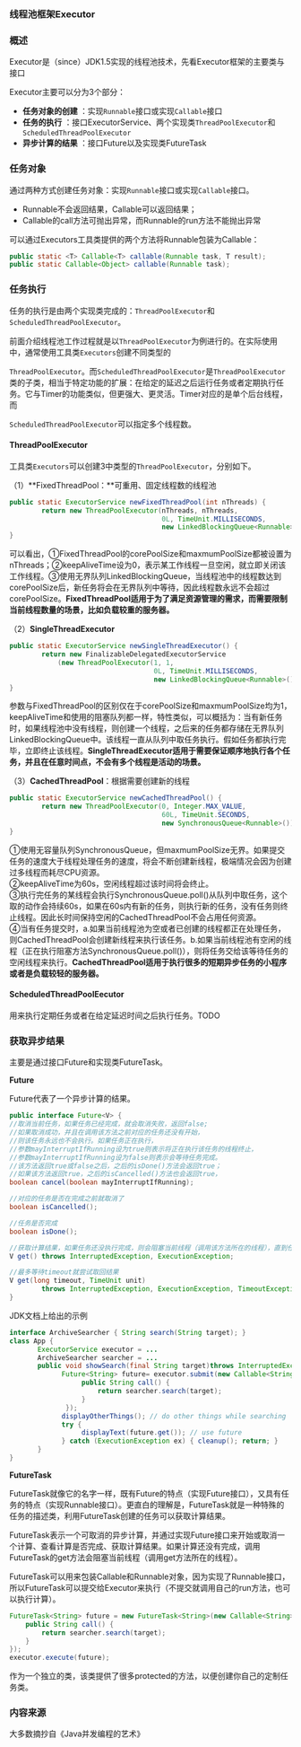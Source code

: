 ### 线程池框架Executor

### 概述

Executor是（since）JDK1.5实现的线程池技术，先看Executor框架的主要类与接口

Executor主要可以分为3个部分：

* **任务对象的创建**
  ：实现`Runnable`接口或实现`Callable`接口
* **任务的执行**
  ：接口ExecutorService、两个实现类`ThreadPoolExecutor`和`ScheduledThreadPoolExecutor`
* **异步计算的结果**
  ：接口Future以及实现类FutureTask

### 任务对象

通过两种方式创建任务对象：实现`Runnable`接口或实现`Callable`接口。

* Runnable不会返回结果，Callable可以返回结果；
* Callable的call方法可抛出异常，而Runnable的run方法不能抛出异常

可以通过Executors工具类提供的两个方法将Runnable包装为Callable：

```java
public static <T> Callable<T> callable(Runnable task, T result);
public static Callable<Object> callable(Runnable task);
```

### 任务执行

任务的执行是由两个实现类完成的：`ThreadPoolExecutor`和`ScheduledThreadPoolExecutor`。

前面介绍线程池工作过程就是以`ThreadPoolExecutor`为例进行的。在实际使用中，通常使用工具类`Executors`创建不同类型的

`ThreadPoolExecutor`。而`ScheduledThreadPoolExecutor`是`ThreadPoolExecutor`类的子类，相当于特定功能的扩展：在给定的延迟之后运行任务或者定期执行任务。它与Timer的功能类似，但更强大、更灵活。Timer对应的是单个后台线程，而

`ScheduledThreadPoolExecutor`可以指定多个线程数。

#### **ThreadPoolExecutor**

工具类`Executors`可以创建3中类型的`ThreadPoolExecutor`，分别如下。

（1）**FixedThreadPool：**可重用、固定线程数的线程池

```java
public static ExecutorService newFixedThreadPool(int nThreads) {
        return new ThreadPoolExecutor(nThreads, nThreads,
                                      0L, TimeUnit.MILLISECONDS,
                                      new LinkedBlockingQueue<Runnable>());
}
```

可以看出，①FixedThreadPool的corePoolSize和maxmumPoolSize都被设置为nThreads；②keepAliveTime设为0，表示某工作线程一旦空闲，就立即关闭该工作线程。③使用无界队列LinkedBlockingQueue，当线程池中的线程数达到corePoolSize后，新任务将会在无界队列中等待，因此线程数永远不会超过corePoolSize。**FixedThreadPool适用于为了满足资源管理的需求，而需要限制当前线程数量的场景，比如负载较重的服务器。**

（2）**SingleThreadExecutor**

```java
public static ExecutorService newSingleThreadExecutor() {
        return new FinalizableDelegatedExecutorService
            (new ThreadPoolExecutor(1, 1,
                                    0L, TimeUnit.MILLISECONDS,
                                    new LinkedBlockingQueue<Runnable>()));
}
```

参数与FixedThreadPool的区别仅在于corePoolSize和maxmumPoolSize均为1，keepAliveTime和使用的阻塞队列都一样，特性类似，可以概括为：当有新任务时，如果线程池中没有线程，则创建一个线程，之后来的任务都存储在无界队列LinkedBlockingQueue中。该线程一直从队列中取任务执行。假如任务都执行完毕，立即终止该线程。**SingleThreadExecutor适用于需要保证顺序地执行各个任务，并且在任意时间点，不会有多个线程是活动的场景。**

（3）**CachedThreadPool**：根据需要创建新的线程

```java
public static ExecutorService newCachedThreadPool() {
        return new ThreadPoolExecutor(0, Integer.MAX_VALUE,
                                      60L, TimeUnit.SECONDS,
                                      new SynchronousQueue<Runnable>());
}
```

①使用无容量队列SynchronousQueue，但maxmumPoolSize无界。如果提交任务的速度大于线程处理任务的速度，将会不断创建新线程，极端情况会因为创建过多线程而耗尽CPU资源。  
②keepAliveTime为60s，空闲线程超过该时间将会终止。  
③执行完任务的某线程会执行SynchronousQueue.poll\(\)从队列中取任务，这个取的动作会持续60s，如果在60s内有新的任务，则执行新的任务，没有任务则终止线程。因此长时间保持空闲的CachedThreadPool不会占用任何资源。  
④当有任务提交时，a.如果当前线程池为空或者已创建的线程都正在处理任务，则CachedThreadPool会创建新线程来执行该任务。b.如果当前线程池有空闲的线程（正在执行阻塞方法SynchronousQueue.poll\(\)），则将任务交给该等待任务的空闲线程来执行。**CachedThreadPool适用于执行很多的短期异步任务的小程序或者是负载较轻的服务器。**

#### **ScheduledThreadPoolEecutor**

用来执行定期任务或者在给定延迟时间之后执行任务。TODO

### 获取异步结果

主要是通过接口Future和实现类FutureTask。

**Future**

Future代表了一个异步计算的结果。

```java
public interface Future<V> {
//取消当前任务，如果任务已经完成，就会取消失败，返回false;
//如果取消成功，并且在调用该方法之前对应的任务还没有开始，
//则该任务永远也不会执行。如果任务正在执行，
//参数mayInterruptIfRunning设为true则表示将正在执行该任务的线程终止，
//参数mayInterruptIfRunning设为false则表示会等待任务完成。
//该方法返回true或false之后，之后的isDone()方法会返回true；
//如果该方法返回true，之后的isCancelled()方法也会返回true，
boolean cancel(boolean mayInterruptIfRunning);

//对应的任务是否在完成之前就取消了
boolean isCancelled();

//任务是否完成
boolean isDone();

//获取计算结果，如果任务还没执行完成，则会阻塞当前线程（调用该方法所在的线程），直到任务完成
V get() throws InterruptedException, ExecutionException;

//最多等待timeout就尝试取回结果
V get(long timeout, TimeUnit unit)
        throws InterruptedException, ExecutionException, TimeoutException;
}
```

JDK文档上给出的示例

```java
interface ArchiveSearcher { String search(String target); }
class App {
       ExecutorService executor = ...
       ArchiveSearcher searcher = ...
       public void showSearch(final String target)throws InterruptedException {
             Future<String> future= executor.submit(new Callable<String>() {
                  public String call() {
                      return searcher.search(target);
                  }
              });
             displayOtherThings(); // do other things while searching
             try {
                  displayText(future.get()); // use future
             } catch (ExecutionException ex) { cleanup(); return; }
       }
}
```

**FutureTask**

FutureTask就像它的名字一样，既有Future的特点（实现Future接口），又具有任务的特点（实现Runnable接口）。更直白的理解是，FutureTask就是一种特殊的任务的描述类，利用FutureTask创建的任务可以获取计算结果。

FutureTask表示一个可取消的异步计算，并通过实现Future接口来开始或取消一个计算、查看计算是否完成、获取计算结果。如果计算还没有完成，调用FutureTask的get方法会阻塞当前线程（调用get方法所在的线程）。

FutureTask可以用来包装Callable和Runnable对象，因为实现了Runnable接口，所以FutureTask可以提交给Executor来执行（不提交就调用自己的run方法，也可以执行计算）。

```java
FutureTask<String> future = new FutureTask<String>(new Callable<String>() {
    public String call() {
        return searcher.search(target);
    }
});
executor.execute(future);
```

作为一个独立的类，该类提供了很多protected的方法，以便创建你自己的定制任务类。

### 内容来源

大多数摘抄自《Java并发编程的艺术》







